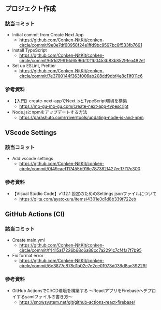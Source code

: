 ## プロジェクト作成
### 該当コミット
- Initial commit from Create Next App
  - https://github.com/Conken-NitKit/conken-circle/commit/9e0e7df60958f24e1ffd9bc9597bc6f533fb7691
- Install TypeScript
  - https://github.com/Conken-NitKit/conken-circle/commit/651d29916d6596bf0f1b0453b83b8529fea482ef
- Set up ESLint, Prettier
  - https://github.com/Conken-NitKit/conken-circle/commit/7e3700144f363f006ab208dd9dbf4e8c11f011c6
### 参考資料
- 【入門】create-next-appでNext.jsとTypeScript環境を構築
  - https://mo-gu-mo-gu.com/create-next-app-typescript
- Node.jsとnpmをアップデートする方法
  - https://parashuto.com/rriver/tools/updating-node-js-and-npm

## VScode Settings
### 該当コミット
- Add vscode settings
  - https://github.com/Conken-NitKit/conken-circle/commit/0f49caef117455b916e787382f427ec17f17c300
### 参考資料
- 【Visual Studio Code】v1.12.1 設定のためのSettings.jsonファイルについて
  - https://qiita.com/ayatokura/items/4301e0d1d8b339f722eb

## GitHub Actions (CI)
### 該当コミット
- Create main.yml
  - https://github.com/Conken-NitKit/conken-circle/commit/f4415a17226b68c6a88cc7a2291c7cf4fa7f7b95
- Fix format error
  - https://github.com/Conken-NitKit/conken-circle/commit/6e3877c878d1b02e7e2ee01973d038d8ac39229f
### 参考資料
- GitHub ActionsでCI/CD環境を構築する ～ReactアプリをFirebaseへデプロイするyamlファイルの書き方～
  - https://snowsystem.net/git/github-actions-react-firebase/
